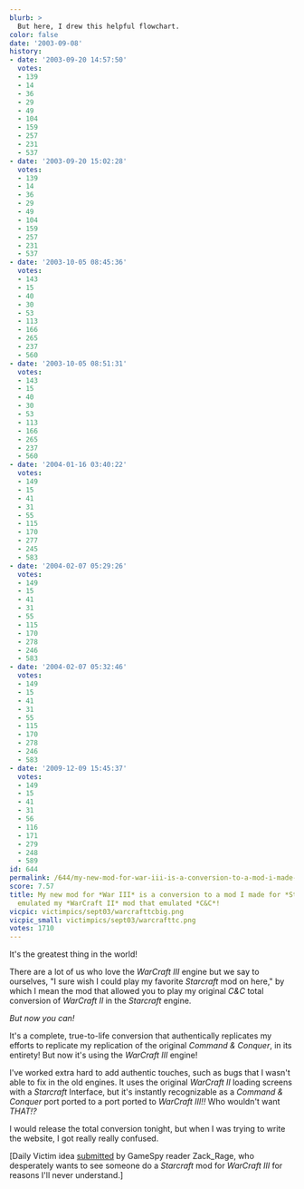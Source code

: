 ```yaml
---
blurb: >
  But here, I drew this helpful flowchart.
color: false
date: '2003-09-08'
history:
- date: '2003-09-20 14:57:50'
  votes:
  - 139
  - 14
  - 36
  - 29
  - 49
  - 104
  - 159
  - 257
  - 231
  - 537
- date: '2003-09-20 15:02:28'
  votes:
  - 139
  - 14
  - 36
  - 29
  - 49
  - 104
  - 159
  - 257
  - 231
  - 537
- date: '2003-10-05 08:45:36'
  votes:
  - 143
  - 15
  - 40
  - 30
  - 53
  - 113
  - 166
  - 265
  - 237
  - 560
- date: '2003-10-05 08:51:31'
  votes:
  - 143
  - 15
  - 40
  - 30
  - 53
  - 113
  - 166
  - 265
  - 237
  - 560
- date: '2004-01-16 03:40:22'
  votes:
  - 149
  - 15
  - 41
  - 31
  - 55
  - 115
  - 170
  - 277
  - 245
  - 583
- date: '2004-02-07 05:29:26'
  votes:
  - 149
  - 15
  - 41
  - 31
  - 55
  - 115
  - 170
  - 278
  - 246
  - 583
- date: '2004-02-07 05:32:46'
  votes:
  - 149
  - 15
  - 41
  - 31
  - 55
  - 115
  - 170
  - 278
  - 246
  - 583
- date: '2009-12-09 15:45:37'
  votes:
  - 149
  - 15
  - 41
  - 31
  - 56
  - 116
  - 171
  - 279
  - 248
  - 589
id: 644
permalink: /644/my-new-mod-for-war-iii-is-a-conversion-to-a-mod-i-made-for-starcraft-that-emulated-my-warcraft-ii-mod-that-emulated-cc/
score: 7.57
title: My new mod for *War III* is a conversion to a mod I made for *Starcraft* that
  emulated my *WarCraft II* mod that emulated *C&C*!
vicpic: victimpics/sept03/warcrafttcbig.png
vicpic_small: victimpics/sept03/warcrafttc.png
votes: 1710
---
```


It's the greatest thing in the world!

There are a lot of us who love the *WarCraft III* engine but we say to
ourselves, "I sure wish I could play my favorite *Starcraft* mod on
here," by which I mean the mod that allowed you to play my original
*C&C* total conversion of *WarCraft II* in the *Starcraft* engine.

*But now you can!*

It's a complete, true-to-life conversion that authentically replicates
my efforts to replicate my replication of the original *Command &
Conquer*, in its entirety! But now it's using the *WarCraft III* engine!

I've worked extra hard to add authentic touches, such as bugs that I
wasn't able to fix in the old engines. It uses the original *WarCraft
II* loading screens with a *Starcraft* Interface, but it's instantly
recognizable as a *Command & Conquer* port ported to a port ported to
*WarCraft III!!* Who wouldn't want *THAT!?*

I would release the total conversion tonight, but when I was trying to
write the website, I got really really confused.

\[Daily Victim idea
[submitted](http://web.archive.org/web/20030908000000/http://feedback.gamespy.com/)
by GameSpy reader Zack\_Rage, who desperately wants to see someone do a
*Starcraft* mod for *WarCraft III* for reasons I'll never understand.\]